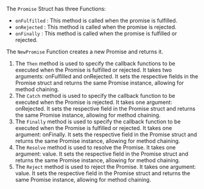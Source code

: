The  `Promise` Struct has three Functions:
- `onFulfilled` : This method is called when the promise is fulfilled.
- `onRejected` : This method is called when the promise is rejected.
- `onFinally` : This method is called when the promise is fulfilled or rejected.

The `NewPromise` Function creates a new Promise and returns it.

1. The `Then` method is used to specify the callback functions to be executed when the Promise is fulfilled or rejected. It takes two arguments: onFulfilled and onRejected. It sets the respective fields in the Promise struct and returns the same Promise instance, allowing for method chaining.
2. The `Catch` method is used to specify the callback function to be executed when the Promise is rejected. It takes one argument: onRejected. It sets the respective field in the Promise struct and returns the same Promise instance, allowing for method chaining.
3. The `Finally` method is used to specify the callback function to be executed when the Promise is fulfilled or rejected. It takes one argument: onFinally. It sets the respective field in the Promise struct and returns the same Promise instance, allowing for method chaining.
4. The `Resolve` method is used to resolve the Promise. It takes one argument: value. It sets the respective field in the Promise struct and returns the same Promise instance, allowing for method chaining.
5. The `Reject` method is used to reject the Promise. It takes one argument: value. It sets the respective field in the Promise struct and returns the same Promise instance, allowing for method chaining.


